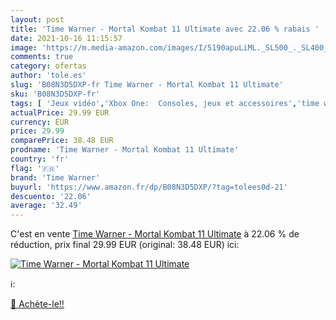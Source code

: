 ```yaml
---
layout: post
title: 'Time Warner - Mortal Kombat 11 Ultimate avec 22.06 % rabais '
date: 2021-10-16 11:15:57
image: 'https://m.media-amazon.com/images/I/5190apuLiML._SL500_._SL400_.jpg'
comments: true
category: ofertas
author: 'tole.es'
slug: 'B08N3D5DXP-fr Time Warner - Mortal Kombat 11 Ultimate'
sku: 'B08N3D5DXP-fr'
tags: [ 'Jeux vidéo','Xbox One:  Consoles, jeux et accessoires','time warner', ]
actualPrice: 29.99 EUR
currency: EUR
price: 29.99
comparePrice: 38.48 EUR
prodname: 'Time Warner - Mortal Kombat 11 Ultimate'
country: 'fr'
flag: '🇫🇷'
brand: 'Time Warner'
buyurl: 'https://www.amazon.fr/dp/B08N3D5DXP/?tag=tolees0d-21'
descuento: '22.06'
average: '32.49'
---
```


C'est en vente [Time Warner - Mortal Kombat 11 Ultimate](https://www.amazon.fr/dp/B08N3D5DXP/?tag=tolees0d-21)  à  22.06 % de réduction, prix final  29.99 EUR (original: 38.48 EUR) ici:

[![Time Warner - Mortal Kombat 11 Ultimate](https://m.media-amazon.com/images/I/5190apuLiML._SL500_._SL400_.jpg)](https://www.amazon.fr/dp/B08N3D5DXP/?tag=tolees0d-21)

ℹ️:


[🛒 Achète-le!!](https://www.amazon.fr/dp/B08N3D5DXP/?tag=tolees0d-21)
